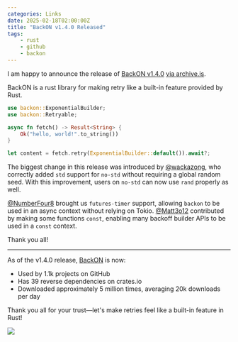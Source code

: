 ```yaml
---
categories: Links
date: 2025-02-18T02:00:00Z
title: "BackON v1.4.0 Released"
tags:
    - rust
    - github
    - backon
---
```


I am happy to announce the release of [BackON v1.4.0](https://github.com/Xuanwo/backon/releases/tag/v1.4.0) [via archive.is](https://archive.is/U9DXda).

BackON is a rust library for making retry like a built-in feature provided by Rust.

```rust
use backon::ExponentialBuilder;
use backon::Retryable;

async fn fetch() -> Result<String> {
    Ok("hello, world!".to_string())
}

let content = fetch.retry(ExponentialBuilder::default()).await?;
```

The biggest change in this release was introduced by [@wackazong](https://github.com/wackazong), who correctly added `std` support for `no-std` without requiring a global random seed. With this improvement, users on `no-std` can now use `rand` properly as well.

[@NumberFour8](https://github.com/NumberFour8) brought us `futures-timer` support, allowing `backon` to be used in an async context without relying on Tokio. [@Matt3o12](https://github.com/Matt3o12) contributed by making some functions `const`, enabling many backoff builder APIs to be used in a `const` context.

Thank you all!

---

As of the v1.4.0 release, [BackON](https://github.com/Xuanwo/backon) is now:

- Used by 1.1k projects on GitHub
- Has 39 reverse dependencies on crates.io
- Downloaded approximately 5 million times, averaging 20k downloads per day

Thank you all for your trust—let's make retries feel like a built-in feature in Rust!

![](backon-data.png)
